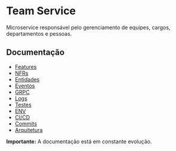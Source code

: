 # Team Service

Microservice responsável pelo gerenciamento de equipes, cargos, departamentos e pessoas.

## Documentação

- [Features](./_docs/features.md)
- [NFRs](./_docs/nfr.md)
- [Entidades](./_docs/entities.md)
- [Eventos](./_docs/events.md)
- [GRPC](./_docs/grpc.md)
- [Logs](./_docs/logs.md)
- [Testes](./_docs/tests.md)
- [ENV](./_docs/environment.md)
- [CI/CD](./_docs/cicd.md)
- [Commits](./_docs/commits.md)
- [Arquitetura](./_docs/architecture.md)

**Importante:** A documentação está em constante evolução.
